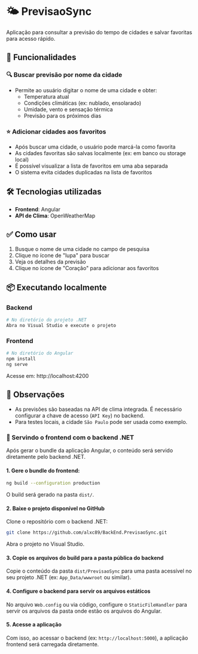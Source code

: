 # 🌤️ PrevisaoSync

Aplicação para consultar a previsão do tempo de cidades e salvar favoritas para acesso rápido.

## 🚀 Funcionalidades

### 🔍 Buscar previsão por nome da cidade

- Permite ao usuário digitar o nome de uma cidade e obter:
  - Temperatura atual
  - Condições climáticas (ex: nublado, ensolarado)
  - Umidade, vento e sensação térmica
  - Previsão para os próximos dias

### ⭐ Adicionar cidades aos favoritos

- Após buscar uma cidade, o usuário pode marcá-la como favorita
- As cidades favoritas são salvas localmente (ex: em banco ou storage local)
- É possível visualizar a lista de favoritos em uma aba separada
- O sistema evita cidades duplicadas na lista de favoritos

## 🛠️ Tecnologias utilizadas

- **Frontend**: Angular
- **API de Clima**: OpenWeatherMap

## ✅ Como usar

1. Busque o nome de uma cidade no campo de pesquisa
2. Clique no ícone de "lupa" para buscar
3. Veja os detalhes da previsão
4. Clique no ícone de "Coração" para adicionar aos favoritos

## 📦 Executando localmente

### Backend

```bash
# No diretório do projeto .NET
Abra no Visual Studio e execute o projeto
```

### Frontend

```bash
# No diretório do Angular
npm install
ng serve
```

Acesse em: http://localhost:4200

## 📌 Observações

- As previsões são baseadas na API de clima integrada. É necessário configurar a chave de acesso (`API Key`) no backend.
- Para testes locais, a cidade `São Paulo` pode ser usada como exemplo.

### 🔗 Servindo o frontend com o backend .NET

Após gerar o bundle da aplicação Angular, o conteúdo será servido diretamente pelo backend .NET.

#### 1. Gere o bundle do frontend:

```bash
ng build --configuration production
```

O build será gerado na pasta `dist/`.

#### 2. Baixe o projeto disponível no GitHub

Clone o repositório com o backend .NET:

```bash
git clone https://github.com/alxc89/BackEnd.PrevisaoSync.git
```

Abra o projeto no Visual Studio.

#### 3. Copie os arquivos do build para a pasta pública do backend

Copie o conteúdo da pasta `dist/PrevisaoSync` para uma pasta acessível no seu projeto .NET (ex: `App_Data/wwwroot` ou similar).

#### 4. Configure o backend para servir os arquivos estáticos

No arquivo `Web.config` ou via código, configure o `StaticFileHandler` para servir os arquivos da pasta onde estão os arquivos do Angular.

#### 5. Acesse a aplicação

Com isso, ao acessar o backend (ex: `http://localhost:5000`), a aplicação frontend será carregada diretamente.
